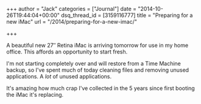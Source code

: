 +++
author = "Jack"
categories = ["Journal"]
date = "2014-10-26T19:44:04+00:00"
dsq_thread_id = [3159116777]
title = "Preparing for a new iMac"
url = "/2014/preparing-for-a-new-imac/"

+++

A beautiful new 27&#8243; Retina iMac is arriving tomorrow for use in my home office. This affords an opportunity to start fresh.

I'm not starting completely over and will restore from a Time Machine backup, so I've spent much of today cleaning files and removing unused applications. A _lot_ of unused applications.

It's amazing how much crap I've collected in the 5 years since first booting the iMac it's replacing.